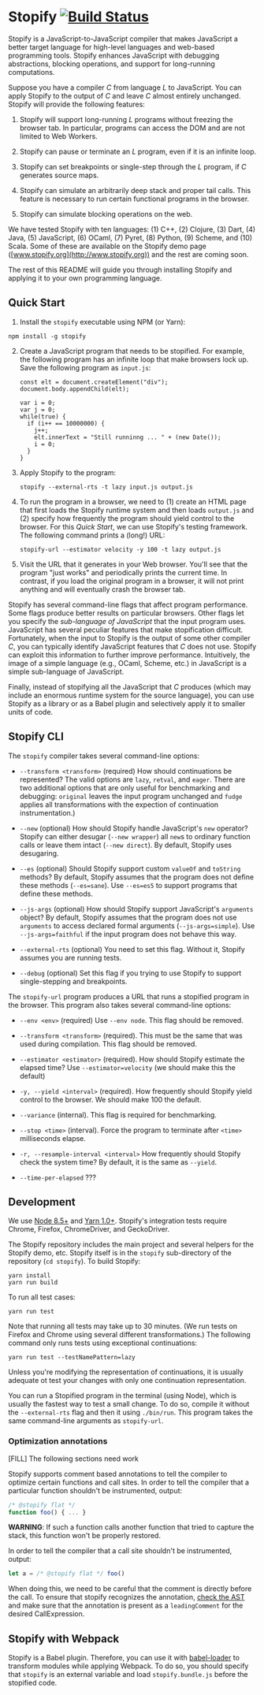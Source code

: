 # Stopify [![Build Status](http://23.20.114.147:5000/buildStatus/icon?job=stopify-build/master)](http://23.20.114.147:5000/job/stopify-build/job/master/)

Stopify is a JavaScript-to-JavaScript compiler that makes JavaScript a better
target language for high-level languages and web-based programming tools.
Stopify enhances JavaScript with debugging abstractions, blocking operations,
and support for long-running computations.

Suppose you have a compiler *C* from language *L* to JavaScript. You
can apply Stopify to the output of *C* and leave *C* almost entirely
unchanged. Stopify will provide the following features:

1. Stopify will support long-running *L* programs without freezing the browser
   tab. In particular, programs can access the DOM and are not limited to
   Web Workers.

2. Stopify can pause or terminate an *L* program, even if it is an infinite
   loop.

3. Stopify can set breakpoints or single-step through the *L* program, if
   *C* generates source maps.

4. Stopify can simulate an arbitrarily deep stack and proper
   tail calls. This feature is necessary to run certain functional programs
   in the browser.

5. Stopify can simulate blocking operations on the web.

We have tested Stopify with ten languages: (1) C++, (2) Clojure, (3) Dart, (4)
Java, (5) JavaScript, (6) OCaml, (7) Pyret, (8) Python, (9) Scheme, and (10)
Scala. Some of these are available on the Stopify demo page
([www.stopify.org](http://www.stopify.org)) and the rest are coming soon.

The rest of this README will guide you through installing Stopify and
applying it to your own programming language.

## Quick Start

1. Install the `stopify` executable using NPM (or Yarn):

```
npm install -g stopify
```

2. Create a JavaScript program that needs to be stopified. For example, the
   following program has an infinite loop that make browsers lock up.
   Save the following  program as `input.js`:

   ```
   const elt = document.createElement("div");
   document.body.appendChild(elt);

   var i = 0;
   var j = 0;
   while(true) {
     if (i++ == 10000000) {
       j++;
       elt.innerText = "Still runninng ... " + (new Date());
       i = 0;
     }
   }
   ```

3. Apply Stopify to the program:

   ```
   stopify --external-rts -t lazy input.js output.js
   ```

4. To run the program in a browser, we need to (1) create an HTML page that
   first loads the Stopify runtime system and then loads `output.js`
   and (2) specify how frequently the program should yield control to the
   browser. For this *Quick Start*, we can use Stopify's testing framework.
   The following command prints a (long!) URL:

   ```
   stopify-url --estimator velocity -y 100 -t lazy output.js
   ```

5. Visit the URL that it generates in your Web browser. You'll see that the
   program "just works" and periodically prints the current time. In contrast,
   if you load the original program in a browser, it will not print anything
   and will eventually crash the browser tab.

Stopify has several command-line flags that affect program performance. Some
flags produce better results on particular browsers. Other flags let you
specify the *sub-language of JavaScript* that the input program uses.
JavaScript has several peculiar features that make stopification difficult.
Fortunately, when the input to Stopify is the output of some other compiler
*C*, you can typically identify JavaScript features that *C* does not use.
Stopify can exploit this information to further improve performance.
Intuitively, the image of a simple language (e.g., OCaml, Scheme, etc.) in
JavaScript is a simple sub-language of JavaScript.

Finally, instead of stopifying all the JavaScript that *C* produces (which
may include an enormous runtime system for the source language), you can
use Stopify as a library or as a Babel plugin and selectively apply it to
smaller units of code.

## Stopify CLI

The `stopify` compiler takes several command-line options:

- `--transform <transform>` (required) How should continuations be represented?
   The valid options are `lazy`, `retval`, and `eager`. There are two
   additional options that are only useful for benchmarking and debugging:
   `original` leaves the input program unchanged and `fudge` applies all
   transformations with the expection of continuation instrumentation.)

- `--new` (optional) How should Stopify handle JavaScript's `new` operator?
  Stopify can either desugar (`--new wrapper`) all `new`s to ordinary function
  calls or leave them intact (`--new direct`). By default, Stopify uses
  desugaring.

- `--es` (optional) Should Stopify support custom `valueOf` and `toString`
  methods? By default, Stopify assumes that the program does not define
  these methods (`--es=sane`). Use `--es=es5` to support programs that
  define these methods.

- `--js-args` (optional) How should Stopify support JavaScript's
  `arguments` object? By default, Stopify assumes that the program does not
  use `arguments` to access declared formal arguments (`--js-args=simple`).
  Use `--js-args=faithful` if the input program does not behave this way.


- `--external-rts` (optional) You need to set this flag. Without it, Stopify
  assumes you are running tests.

- `--debug` (optional) Set this flag if you trying to use Stopify to support
   single-stepping and breakpoints.

The `stopify-url` program produces a URL that runs a stopified program in
the browser. This program also takes several command-line options:

- `--env <env>` (required)  Use `--env node`. This flag should be removed.

- `--transform <transform>` (required). This must be the same that was
  used during compilation. This flag should be removed.

- `--estimator <estimator>` (required). How should Stopify estimate the
  elapsed time? Use `--estimator=velocity` (we should make this the default)

- `-y, --yield <interval>` (required). How frequently should Stopify
  yield control to the browser. We should make 100 the default.

- `--variance` (internal). This flag is required for benchmarking.

- `--stop <time>` (interval). Force the program to terminate after `<time>`
  milliseconds elapse.

- `-r, --resample-interval <interval>` How frequently should Stopify check the
  system time? By default, it is the same as `--yield`.

- `--time-per-elapsed` ???

## Development

We use [Node 8.5+](https://nodejs.org/en/) and
[Yarn 1.0+](https://yarnpkg.com/en/).
Stopify's integration tests require Chrome, Firefox, ChromeDriver, and
GeckoDriver.

The Stopify repository includes the main project and several helpers for the
Stopify demo, etc. Stopify itself is in the `stopify` sub-directory of the
repository (`cd stopify`). To build Stopify:

```
yarn install
yarn run build
```

To run all test cases:

```
yarn run test
```

Note that running all tests may take up to 30 minutes. (We run tests on Firefox
and Chrome using several different transformations.) The following command only
runs tests using exceptional continuations:

```
yarn run test --testNamePattern=lazy
```

Unless you're modifying the representation of continuations, it is usually
adequate ot test your changes with only one continuation representation.

You can run a Stopified program in the terminal (using Node), which is usually
the fastest way to test a small change. To do so, compile it without
the `--external-rts` flag and then it using `./bin/run`. This program
takes the same command-line arguments as `stopify-url`.


### Optimization annotations

[FILL] The following sections need work


Stopify supports comment based annotations to tell the compiler to optimize
certain functions and call sites. In order to tell the compiler that
a particular function shouldn't be instrumented, output:

```javascript
/* @stopify flat */
function foo() { ... }
```

**WARNING**: If such a function calls another function that tried to capture
the stack, this function won't be properly restored.

In order to tell the compiler that a call site shouldn't be instrumented,
output:

```javascript
let a = /* @stopify flat */ foo()
```

When doing this, we need to be careful that the comment is directly before the
call. To ensure that stopify recognizes the annotation, [check the
AST](astexplorer.net) and make sure that the annotation is present as a
`leadingComment` for the desired CallExpression.

## Stopify with Webpack

Stopify is a Babel plugin. Therefore, you can use it with [babel-loader]
to transform modules while applying Webpack. To do so, you should specify
that `stopify` is an external variable and load `stopify.bundle.js` before
the stopified code.

[babel-loader]: https://github.com/babel/babel-loader

